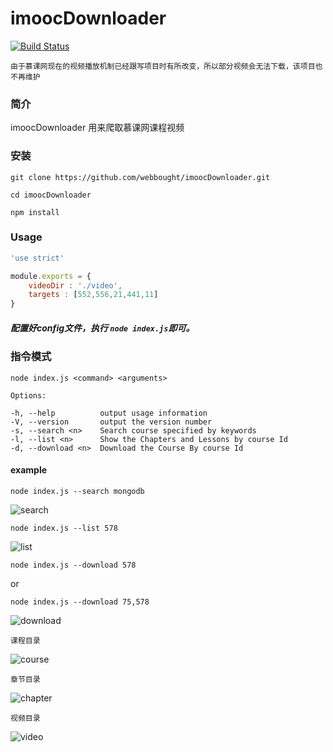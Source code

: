 # imoocDownloader
[![Build Status](https://travis-ci.org/webbought/imoocDownloader.svg?branch=v1.1.0)](https://travis-ci.org/webbought/imoocDownloader) 

`由于慕课网现在的视频播放机制已经跟写项目时有所改变，所以部分视频会无法下载，该项目也不再维护`

### 简介

imoocDownloader 用来爬取慕课网课程视频


### 安装

```shell
git clone https://github.com/webbought/imoocDownloader.git

cd imoocDownloader 

npm install
```



### Usage
```javascript
'use strict'

module.exports = {
    videoDir : './video',
    targets : [552,556,21,441,11]
}
```

##### 配置好config文件，执行 `node index.js`即可。 
 
### 指令模式
```shell
node index.js <command> <arguments>

Options:

-h, --help          output usage information
-V, --version       output the version number
-s, --search <n>    Search course specified by keywords
-l, --list <n>      Show the Chapters and Lessons by course Id
-d, --download <n>  Download the Course By course Id
```
    
#### example
```shell
node index.js --search mongodb
```
![search][1]

```shell
node index.js --list 578
```
![list][2]

```shell
node index.js --download 578
```

or

```shell
node index.js --download 75,578
```

![download][3]
```
课程目录
```
![course][4]
```
章节目录
```
![chapter][5]
```
视频目录
```
![video][6]


[1]: https://github.com/webbought/imoocDownloader/blob/master/img/1.png "search"
[2]: https://github.com/webbought/imoocDownloader/blob/master/img/2.png "list"
[3]: https://github.com/webbought/imoocDownloader/blob/master/img/3.png "download"
[4]: https://github.com/webbought/imoocDownloader/blob/master/img/4.png "course"
[5]: https://github.com/webbought/imoocDownloader/blob/master/img/5.png "chapter"
[6]: https://github.com/webbought/imoocDownloader/blob/master/img/6.png "video"
